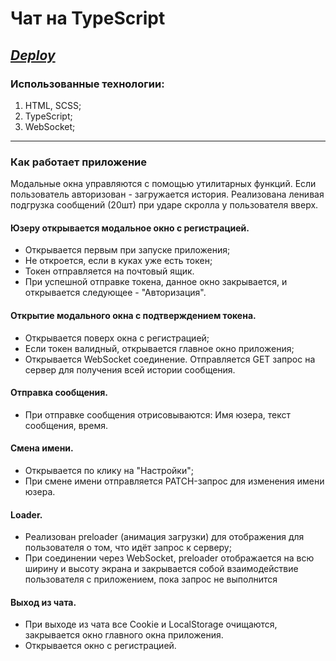 # Чат на TypeScript
## ***[Deploy](https://46dice.github.io/chat/)***

### Использованные технологии: 
1. HTML, SCSS;
2. TypeScript;
3. WebSocket;
___
### Как работает приложение
Модальные окна управляются с помощью утилитарных функций.
Если пользователь авторизован - загружается история.
Реализована ленивая подгрузка сообщений (20шт) при ударе скролла у пользователя вверх.

#### Юзеру открывается модальное окно с регистрацией.
- Открывается первым при запуске приложения;
- Не откроется, если в куках уже есть токен;
- Токен отправляется на почтовый ящик.
- При успешной отправке токена, данное окно закрывается, и открывается следующее - "Авторизация".

#### Открытие модального окна с подтверждением токена.
- Открывается поверх окна с регистрацией;
- Если токен валидный, открывается главное окно приложения;
- Открывается WebSocket соединение. Отправляется GET запрос на сервер для получения всей истории сообщения.

#### Отправка сообщения.
- При отправке сообщения отрисовываются: Имя юзера, текст сообщения, время.

#### Смена имени.
- Открывается по клику на "Настройки";
- При смене имени отправляется PATCH-запрос для изменения имени юзера.

#### Loader.
- Реализован preloader (анимация загрузки) для отображения для пользователя о том, что идёт запрос к серверу;
- При соединении через WebSocket, preloader отображается на всю ширину и высоту экрана и закрывается собой взаимодействие пользователя с приложением, пока запрос не выполнится

#### Выход из чата.
- При выходе из чата все Cookie и LocalStorage очищаются, закрывается окно главного окна приложения.
- Открывается окно с регистрацией.




